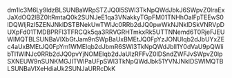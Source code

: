 dm1lc3M6Ly9ldzBLSUNBaWRpSTZJQ0l5SWl3TkNpQWdJbkJ6SWpvZ0lraExJaXdOQ2lBZ0ltRmtaQ0k2SUNJeE1qa3VNakkyTGpFM01TNHhOalFpTEEwS0lDQWljRzl5ZENJNklDSTBNekUwTWlJc0RRb2dJQ0pwWkNJNklDSkVNRVpDUXpFd01TMDBPRFl3TFRCQk5qa3RRVGRHTmkxRk5UTTNNemd6T0RjeFJEUWlMQTBLSUNBaVlXbGtJam9nSWpBaUxBMEtJQ0FpYzJONUlqb2dJbUYxZEc4aUxBMEtJQ0FpYm1WMElqb2dJbmR6SWl3TkNpQWdJblI1Y0dVaU9pQWlibTl1WlNJc0RRb2dJQ0pvYjNOMElqb2dJaUlzRFFvZ0lDSndZWFJvSWpvZ0lpSXNEUW9nSUNKMGJITWlPaUFpSWl3TkNpQWdJbk51YVNJNklDSWlMQTBLSUNBaVlXeHdiaUk2SUNJaURRcDkK
